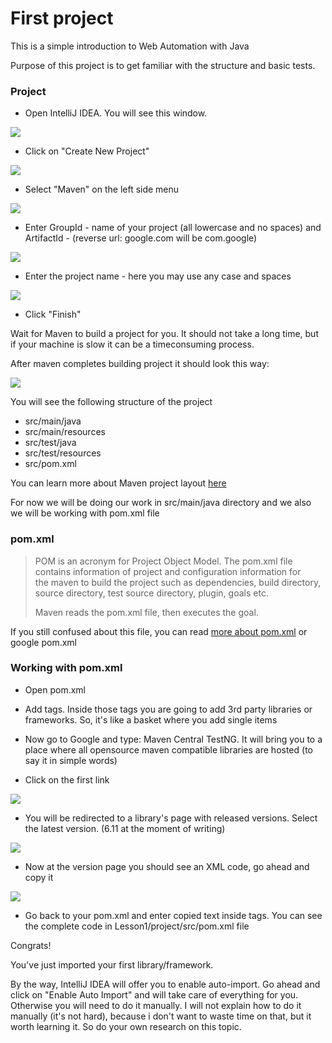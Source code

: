 # First project

This is a simple introduction to Web Automation with Java

Purpose of this project is to get familiar with the structure and basic tests.

### Project

  -  Open IntelliJ IDEA. You will see this window. 

![](https://github.com/Fedor-Tsyganov/qa-automation-lessons/blob/master/WEB/Lesson1/images/step1.png?raw=true)

  -  Click on "Create New Project"

![](https://github.com/Fedor-Tsyganov/qa-automation-lessons/blob/master/WEB/Lesson1/images/step2.png?raw=true)

  -  Select "Maven" on the left side menu

![](https://github.com/Fedor-Tsyganov/qa-automation-lessons/blob/master/WEB/Lesson1/images/step3.png?raw=true)

  -  Enter GroupId - name of your project (all lowercase and no spaces) and ArtifactId - (reverse url: google.com will be com.google)

![](https://github.com/Fedor-Tsyganov/qa-automation-lessons/blob/master/WEB/Lesson1/images/step4.png?raw=true)

  -  Enter the project name - here you may use any case and spaces

![](https://github.com/Fedor-Tsyganov/qa-automation-lessons/blob/master/WEB/Lesson1/images/step5.png?raw=true)

  -  Click "Finish"


Wait for Maven to build a project for you. It should not take a long time, but if your machine is slow it can be a timeconsuming process.


After maven completes building project it should look this way:

![](https://github.com/Fedor-Tsyganov/qa-automation-lessons/blob/master/WEB/Lesson1/images/step6.png?raw=true)

You will see the following structure of the project

  - src/main/java
  - src/main/resources
  - src/test/java
  - src/test/resources
  - src/pom.xml

You can learn more about Maven project layout [here] 

For now we will be doing our work in src/main/java directory and we also we will be working with pom.xml file

### pom.xml

> POM is an acronym for Project Object Model. 
> The pom.xml file contains information of project and configuration information for  
> the maven to build the project such as dependencies, build directory, source directory, 
> test source directory, plugin, goals etc.
>
> Maven reads the pom.xml file, then executes the goal.

If you still confused about this file, you can read [more about pom.xml] or google pom.xml 

### Working with pom.xml

  -  Open pom.xml

  -  Add <dependecies> </dependencies> tags. Inside those tags you are going to add 3rd party libraries or frameworks. So, it's like a basket where you add single items

  -  Now go to Google and type: Maven Central TestNG. It will bring you to a place where all opensource maven compatible libraries are hosted (to say it in simple words)

  -  Click on the first link

![](https://github.com/Fedor-Tsyganov/qa-automation-lessons/blob/master/WEB/Lesson1/images/step7.png?raw=true)

  -  You will be redirected to a library's page with released versions. Select the latest version. (6.11 at the moment of writing)

![](https://github.com/Fedor-Tsyganov/qa-automation-lessons/blob/master/WEB/Lesson1/images/step8.png?raw=true)

  -  Now at the version page you should see an XML code, go ahead and copy it

![](https://github.com/Fedor-Tsyganov/qa-automation-lessons/blob/master/WEB/Lesson1/images/step9.png?raw=true)

  -  Go back to your pom.xml and enter copied text inside <dependecies> </dependencies> tags. You can see the complete code in Lesson1/project/src/pom.xml file

Congrats!

You've just imported your first library/framework.

By the way, IntelliJ IDEA will offer you to enable auto-import. Go ahead and click on "Enable Auto Import" and will take care of everything for you. Otherwise you will need to do it manually. I will not explain how to do it manually (it's not hard), because i don't want to waste time on that, but it worth learning it. So do your own research on this topic.


  [here]: <https://maven.apache.org/guides/introduction/introduction-to-the-standard-directory-layout.html>
  [more about pom.xml]: <https://www.javatpoint.com/maven-pom-xml>



